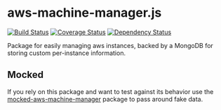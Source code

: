 # aws-machine-manager.js
[![Build Status](https://travis-ci.org/e-conomic/aws-machine-manager.js.svg?branch=master)](https://travis-ci.org/e-conomic/aws-machine-manager.js)
[![Coverage Status](https://coveralls.io/repos/github/e-conomic/aws-machine-manager.js/badge.svg?branch=master)](https://coveralls.io/github/e-conomic/aws-machine-manager.js?branch=master)
[![Dependency Status](https://david-dm.org/e-conomic/aws-machine-manager.js.svg)](https://david-dm.org/e-conomic/aws-machine-manager.js)

Package for easily managing aws instances,
backed by a MongoDB for storing custom per-instance information.

## Mocked
If you rely on this package and want to test against its behavior
use the [mocked-aws-machine-manager](https://github.com/e-conomic/mocked-aws-machine-manager.js) package
to pass around fake data.
